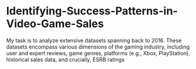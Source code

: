 # Identifying-Success-Patterns-in-Video-Game-Sales
My task is to analyze extensive datasets spanning back to 2016. These datasets encompass various dimensions of the gaming industry, including user and expert reviews, game genres, platforms (e.g., Xbox, PlayStation), historical sales data, and crucially, ESRB ratings
